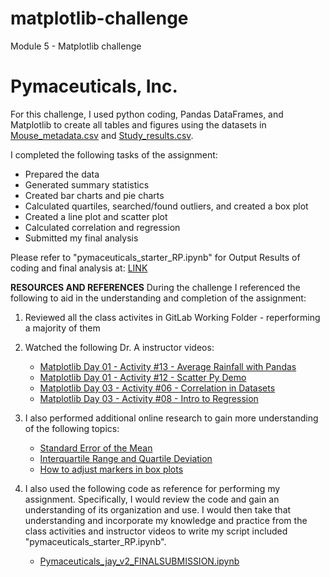 # matplotlib-challenge
Module 5 - Matplotlib challenge
# Pymaceuticals, Inc.

For this challenge, I used python coding, Pandas DataFrames, and Matplotlib to create all tables and figures using the datasets in [Mouse_metadata.csv](https://github.com/rperez025/matplotlib-challenge/blob/main/Pymaceuticals/data/Mouse_metadata.csv) and [Study_results.csv](https://github.com/rperez025/matplotlib-challenge/blob/main/Pymaceuticals/data/Study_results.csv). 

I completed the following tasks of the assignment:
* Prepared the data
* Generated summary statistics
* Created bar charts and pie charts
* Calculated quartiles, searched/found outliers, and created a box plot
* Created a line plot and scatter plot
* Calculated correlation and regression
* Submitted my final analysis

Please refer to "pymaceuticals_starter_RP.ipynb" for Output Results of coding and final analysis at: [LINK](https://github.com/rperez025/matplotlib-challenge/blob/main/Pymaceuticals/pymaceuticals_starter_RP.ipynb)

**RESOURCES AND REFERENCES**
During the challenge I referenced the following to aid in the understanding and completion of the assignment:

1. Reviewed all the class activites in GitLab Working Folder - reperforming a majority of them

2. Watched the following Dr. A instructor videos:
   * [Matplotlib Day 01 - Activity #13 - Average Rainfall with Pandas](https://youtu.be/OaGRhuT6r2o)
   * [Matplotlib Day 01 - Activity #12 - Scatter Py Demo](https://www.youtube.com/watch?v=DY2sMpqpxEE)
   * [Matplotlib Day 03 - Activity #06 - Correlation in Datasets](https://youtu.be/qWBzBhiB7RA)
   * [Matplotlib Day 03 - Activity #08 - Intro to Regression](https://youtu.be/_3ZYCbP6QZE)

3. I also performed additional online research to gain more understanding of the following topics:
   * [Standard Error of the Mean](https://statisticsbyjim.com/hypothesis-testing/standard-error-mean/)
   * [Interquartile Range and Quartile Deviation](https://www.geeksforgeeks.org/interquartile-range-and-quartile-deviation-using-numpy-and-scipy/)
   * [How to adjust markers in box plots](https://stackoverflow.com/questions/43342564/flier-colors-in-boxplot-with-matplotlib)

4. I also used the following code as reference for performing my assignment. Specifically, I would review the code and gain an understanding of its organization and use. I would then take that understanding and incorporate my knowledge and practice from the class activities and instructor videos to write my script included "pymaceuticals_starter_RP.ipynb".
   * [Pymaceuticals_jay_v2_FINALSUBMISSION.ipynb](https://github.com/jaysueno/pymaceuticals/blob/master/Pymaceuticals/Pymaceuticals_jay_v2_FINALSUBMISSION.ipynb)
